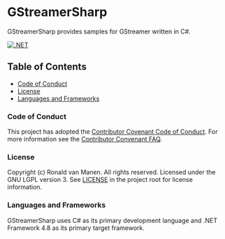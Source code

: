 # GStreamerSharp

GStreamerSharp provides samples for GStreamer written in C#.

[![.NET](https://github.com/ronaldvanmanen/GStreamerSharp/actions/workflows/ci.yml/badge.svg)](https://github.com/ronaldvanmanen/GStreamerSharp/actions/workflows/ci.yml)

## Table of Contents

* [Code of Conduct](#code-of-conduct)
* [License](#license)
* [Languages and Frameworks](#languages-and-frameworks)

### Code of Conduct

This project has adopted the [Contributor Covenant Code of Conduct](https://www.contributor-covenant.org/version/2/0/code_of_conduct/). For more information see the [Contributor Convenant FAQ](https://www.contributor-covenant.org/faq/).

### License

Copyright (c) Ronald van Manen. All rights reserved.
Licensed under the GNU LGPL version 3.
See [LICENSE](LICENSE) in the project root for license information.

### Languages and Frameworks

GStreamerSharp uses C# as its primary development language and .NET Framework 4.8 as its primary target framework.
